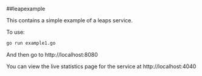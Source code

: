 ##leapexample

This contains a simple example of a leaps service.

To use:

```bash
go run example1.go
```

And then go to http://localhost:8080

You can view the live statistics page for the service at http://localhost:4040
